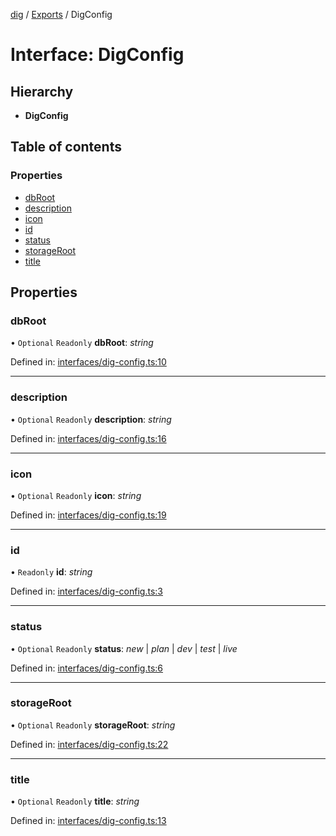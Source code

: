[dig](../README.md) / [Exports](../modules.md) / DigConfig

# Interface: DigConfig

## Hierarchy

* **DigConfig**

## Table of contents

### Properties

- [dbRoot](digconfig.md#dbroot)
- [description](digconfig.md#description)
- [icon](digconfig.md#icon)
- [id](digconfig.md#id)
- [status](digconfig.md#status)
- [storageRoot](digconfig.md#storageroot)
- [title](digconfig.md#title)

## Properties

### dbRoot

• `Optional` `Readonly` **dbRoot**: *string*

Defined in: [interfaces/dig-config.ts:10](https://github.com/dig-platform/dig-app/blob/42915763/projects/dig/src/lib/interfaces/dig-config.ts#L10)

___

### description

• `Optional` `Readonly` **description**: *string*

Defined in: [interfaces/dig-config.ts:16](https://github.com/dig-platform/dig-app/blob/42915763/projects/dig/src/lib/interfaces/dig-config.ts#L16)

___

### icon

• `Optional` `Readonly` **icon**: *string*

Defined in: [interfaces/dig-config.ts:19](https://github.com/dig-platform/dig-app/blob/42915763/projects/dig/src/lib/interfaces/dig-config.ts#L19)

___

### id

• `Readonly` **id**: *string*

Defined in: [interfaces/dig-config.ts:3](https://github.com/dig-platform/dig-app/blob/42915763/projects/dig/src/lib/interfaces/dig-config.ts#L3)

___

### status

• `Optional` `Readonly` **status**: *new* \| *plan* \| *dev* \| *test* \| *live*

Defined in: [interfaces/dig-config.ts:6](https://github.com/dig-platform/dig-app/blob/42915763/projects/dig/src/lib/interfaces/dig-config.ts#L6)

___

### storageRoot

• `Optional` `Readonly` **storageRoot**: *string*

Defined in: [interfaces/dig-config.ts:22](https://github.com/dig-platform/dig-app/blob/42915763/projects/dig/src/lib/interfaces/dig-config.ts#L22)

___

### title

• `Optional` `Readonly` **title**: *string*

Defined in: [interfaces/dig-config.ts:13](https://github.com/dig-platform/dig-app/blob/42915763/projects/dig/src/lib/interfaces/dig-config.ts#L13)
